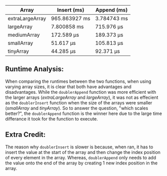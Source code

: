 | Array           | Insert (ms)   | Append (ms) |
| --------------- | ------------- | ----------- |
| extraLargeArray | 965.863927 ms | 3.784743 ms |
| largeArray      | 7.800858 ms   | 715.976 μs  |
| mediumArray     | 172.589 μs    | 189.373 μs  |
| smallArray      | 51.617 μs     | 105.813 μs  |
| tinyArray       | 44.285 μs     | 92.371 μs   |


## Runtime Analysis:

When comparing the runtimes between the two functions, when using varying array sizes, it is clear that both have advantages and disadvantages. While the `doublerAppend` function was more efficient with the larger arrays (*extraLargeArray* and *largeArray*), it was not as effecient as the `doublerInsert` function when the size of the arrays were smaller (*smallArray* and *tinyArray*). So to answer the question, "which scales better?", the `doublerAppend` function is the winner here due to the large time differance it took for the function to execute.

## Extra Credit:

The reason why `doublerInsert` is slower is because, when ran, it has to insert the value at the start of the array and then change the index position of every element in the array. Whereas, `doublerAppend` only needs to add the value onto the end of the array by creating 1 new index position in the array.